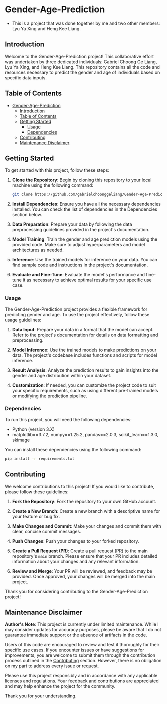 # Gender-Age-Prediction

- This is a project that was done together by me and two other members: Lyu Ya Xing and Heng Kee Liang.

## Introduction

Welcome to the Gender-Age-Prediction project! This collaborative effort was undertaken by three dedicated individuals: Gabriel Choong Ge Liang, Lyu Ya Xing, and Heng Kee Liang. This repository contains all the code and resources necessary to predict the gender and age of individuals based on specific data inputs.

## Table of Contents
- [Gender-Age-Prediction](#gender-age-prediction)
  - [Introduction](#introduction)
  - [Table of Contents](#table-of-contents)
  - [Getting Started](#getting-started)
    - [Usage](#usage)
    - [Dependencies](#dependencies)
  - [Contributing](#contributing)
  - [Maintenance Disclaimer](#maintenance-disclaimer)

## Getting Started

To get started with this project, follow these steps:

1. **Clone the Repository**: Begin by cloning this repository to your local machine using the following command:

   ```bash
   git clone https://github.com/gabrielchoonggeliang/Gender-Age-Prediction.git
   ```
1. **Install Dependencies**: Ensure you have all the necessary dependencies installed. You can check the list of dependencies in the Dependencies section below.

2. **Data Preparation**: Prepare your data by following the data preprocessing guidelines provided in the project's documentation.

3. **Model Training**: Train the gender and age prediction models using the provided code. Make sure to adjust hyperparameters and model architectures as needed.

4. **Inference**: Use the trained models for inference on your data. You can find sample code and instructions in the project's documentation.

5. **Evaluate and Fine-Tune**: Evaluate the model's performance and fine-tune it as necessary to achieve optimal results for your specific use case.

### Usage

The Gender-Age-Prediction project provides a flexible framework for predicting gender and age. To use the project effectively, follow these usage guidelines:

1. **Data Input**: Prepare your data in a format that the model can accept. Refer to the project's documentation for details on data formatting and preprocessing.

2. **Model Inference**: Use the trained models to make predictions on your data. The project's codebase includes functions and scripts for model inference.

3. **Result Analysis**: Analyze the prediction results to gain insights into the gender and age distribution within your dataset.

4. **Customization**: If needed, you can customize the project code to suit your specific requirements, such as using different pre-trained models or modifying the prediction pipeline.

### Dependencies

To run this project, you will need the following dependencies:

- Python (version 3.X)
- matplotlib==3.7.2, numpy==1.25.2, pandas==2.0.3, scikit_learn==1.3.0, skimage

You can install these dependencies using the following command:

  ```bash
  pip install -r requirements.txt
  ```

## Contributing

We welcome contributions to this project! If you would like to contribute, please follow these guidelines:

1. **Fork the Repository**: Fork the repository to your own GitHub account.

2. **Create a New Branch**: Create a new branch with a descriptive name for your feature or bug fix.

3. **Make Changes and Commit**: Make your changes and commit them with clear, concise commit messages.

4. **Push Changes**: Push your changes to your forked repository.

5. **Create a Pull Request (PR)**: Create a pull request (PR) to the main repository's `main` branch. Please ensure that your PR includes detailed information about your changes and any relevant information.

6. **Review and Merge**: Your PR will be reviewed, and feedback may be provided. Once approved, your changes will be merged into the main project.

Thank you for considering contributing to the Gender-Age-Prediction project!

## Maintenance Disclaimer

**Author's Note**: This project is currently under limited maintenance. While I may consider updates for accuracy purposes, please be aware that I do not guarantee immediate support or the absence of artifacts in the code.

Users of this code are encouraged to review and test it thoroughly for their specific use cases. If you encounter issues or have suggestions for improvements, you are welcome to submit them through the contribution process outlined in the [Contributing](#contributing) section. However, there is no obligation on my part to address every issue or request.

Please use this project responsibly and in accordance with any applicable licenses and regulations. Your feedback and contributions are appreciated and may help enhance the project for the community.

Thank you for your understanding.
